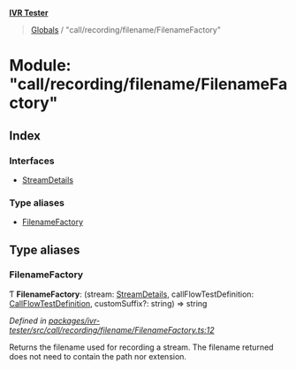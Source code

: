 **[IVR Tester](../README.md)**

> [Globals](../README.md) / "call/recording/filename/FilenameFactory"

# Module: "call/recording/filename/FilenameFactory"

## Index

### Interfaces

* [StreamDetails](../interfaces/_call_recording_filename_filenamefactory_.streamdetails.md)

### Type aliases

* [FilenameFactory](_call_recording_filename_filenamefactory_.md#filenamefactory)

## Type aliases

### FilenameFactory

Ƭ  **FilenameFactory**: (stream: [StreamDetails](../interfaces/_call_recording_filename_filenamefactory_.streamdetails.md), callFlowTestDefinition: [CallFlowTestDefinition](../interfaces/_testing_test_callflowtestdefinition_.callflowtestdefinition.md), customSuffix?: string) => string

*Defined in [packages/ivr-tester/src/call/recording/filename/FilenameFactory.ts:12](https://github.com/SketchingDev/ivr-tester/blob/8e79354/packages/ivr-tester/src/call/recording/filename/FilenameFactory.ts#L12)*

Returns the filename used for recording a stream. The filename returned does not
need to contain the path nor extension.
